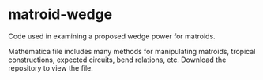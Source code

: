 # matroid-wedge
Code used in examining a proposed wedge power for matroids.

Mathematica file includes many methods for manipulating matroids, tropical constructions, expected circuits, bend relations, etc. Download the repository to view the file.
